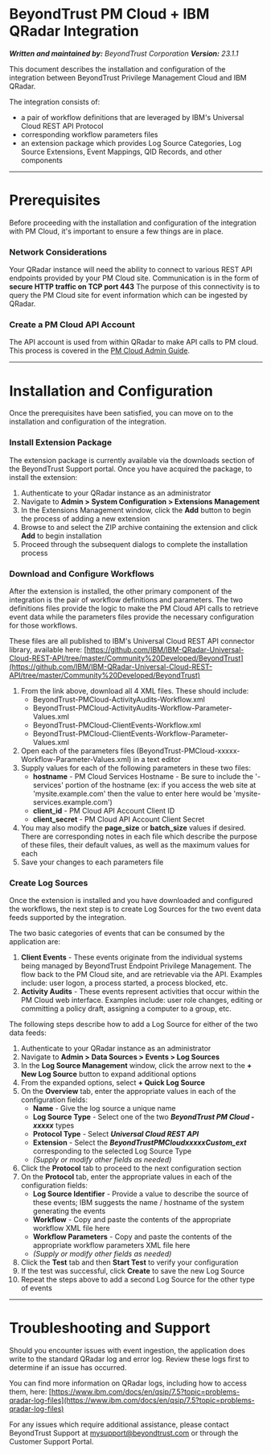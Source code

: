 # BeyondTrust PM Cloud + IBM QRadar Integration

***Written and maintained by:** BeyondTrust Corporation*
***Version:** 23.1.1*

This document describes the installation and configuration of the integration between BeyondTrust Privilege Management Cloud and IBM QRadar.

The integration consists of:
- a pair of workflow definitions that are leveraged by IBM's Universal Cloud REST API Protocol
- corresponding workflow parameters files
- an extension package which provides Log Source Categories, Log Source Extensions, Event Mappings, QID Records, and other components 

---

# Prerequisites

Before proceeding with the installation and configuration of the integration with PM Cloud, it's important to ensure a few things are in place.

### Network Considerations

Your QRadar instance will need the ability to connect to various REST API endpoints provided by your PM Cloud site.  Communication is in the form of **secure HTTP traffic on TCP port 443**  The purpose of this connectivity is to query the PM Cloud site for event information which can be ingested by QRadar.

### Create a PM Cloud API Account

The API account is used from within QRadar to make API calls to PM cloud. This process is covered in the [PM Cloud Admin Guide](https://www.beyondtrust.com/docs/privilege-management/console/pm-cloud/configuration/configure-api-settings.htm).

---

# Installation and Configuration

Once the prerequisites have been satisfied, you can move on to the installation and configuration of the integration.

### Install Extension Package

The extension package is currently available via the downloads section of the BeyondTrust Support portal.  Once you have acquired the package, to install the extension:
1. Authenticate to your QRadar instance as an administrator
2. Navigate to **Admin > System Configuration > Extensions Management**
3. In the Extensions Management window, click the **Add** button to begin the process of adding a new extension
4. Browse to and select the ZIP archive containing the extension and click **Add** to begin installation
5. Proceed through the subsequent dialogs to complete the installation process

### Download and Configure Workflows

After the extension is installed, the other primary component of the integration is the pair of workflow definitions and parameters.  The two definitions files provide the logic to make the PM Cloud API calls to retrieve event data while the parameters files provide the necessary configuration for those workflows.

These files are all published to IBM's Universal Cloud REST API connector library, available here:  [https://github.com/IBM/IBM-QRadar-Universal-Cloud-REST-API/tree/master/Community%20Developed/BeyondTrust](https://github.com/IBM/IBM-QRadar-Universal-Cloud-REST-API/tree/master/Community%20Developed/BeyondTrust)
1. From the link above, download all 4 XML files.  These should include:
    - BeyondTrust-PMCloud-ActivityAudits-Workflow.xml
    - BeyondTrust-PMCloud-ActivityAudits-Workflow-Parameter-Values.xml
    - BeyondTrust-PMCloud-ClientEvents-Workflow.xml
    - BeyondTrust-PMCloud-ClientEvents-Workflow-Parameter-Values.xml
2. Open each of the parameters files (BeyondTrust-PMCloud-xxxxx-Workflow-Parameter-Values.xml) in a text editor
3. Supply values for each of the following parameters in these two files:
    - **hostname** - PM Cloud Services Hostname - Be sure to include the '-services' portion of the hostname (ex: if you access the web site at 'mysite.example.com' then the value to enter here would be 'mysite-services.example.com')
    - **client_id** - PM Cloud API Account Client ID
    - **client_secret** - PM Cloud API Account Client Secret
4. You may also modify the **page_size** or **batch_size** values if desired.  There are corresponding notes in each file which describe the purpose of these files, their default values, as well as the maximum values for each
5. Save your changes to each parameters file

### Create Log Sources

Once the extension is installed and you have downloaded and configured the workflows, the next step is to create Log Sources for the two event data feeds supported by the integration.

The two basic categories of events that can be consumed by the application are:
1. **Client Events** - These events originate from the individual systems being managed by BeyondTrust Endpoint Privilege Management. The flow back to the PM Cloud site, and are retrievable via the API.  Examples include: user logon, a process started, a process blocked, etc.
2. **Activity Audits** - These events represent activities that occur within the PM Cloud web interface.  Examples include: user role changes, editing or committing a policy draft, assigning a computer to a group, etc.

The following steps describe how to add a Log Source for either of the two data feeds:
1. Authenticate to your QRadar instance as an administrator
2. Navigate to **Admin > Data Sources > Events > Log Sources**
3. In the **Log Source Management** window, click the arrow next to the **+ New Log Source** button to expand additional options
4. From the expanded options, select **+ Quick Log Source**
5. On the **Overview** tab, enter the appropriate values in each of the configuration fields:
    - **Name** - Give the log source a unique name
    - **Log Source Type** - Select one of the two ***BeyondTrust PM Cloud - xxxxx*** types
    - **Protocol Type** - Select ***Universal Cloud REST API***
    - **Extension** - Select the ***BeyondTrustPMCloudxxxxxCustom_ext*** corresponding to the selected Log Source Type
    - *(Supply or modify other fields as needed)*
6. Click the **Protocol** tab to proceed to the next configuration section
7. On the **Protocol** tab, enter the appropriate values in each of the configuration fields:
    - **Log Source Identifier** - Provide a value to describe the source of these events; IBM suggests the name / hostname of the system generating the events
    - **Workflow** - Copy and paste the contents of the appropriate workflow XML file here
    - **Workflow Parameters** - Copy and paste the contents of the appropriate workflow parameters XML file here
    - *(Supply or modify other fields as needed)*
8. Click the **Test** tab and then **Start Test** to verify your configuration
9. If the test was successful, click **Create** to save the new Log Source
10. Repeat the steps above to add a second Log Source for the other type of events

---

# Troubleshooting and Support

Should you encounter issues with event ingestion, the application does write to the standard QRadar log and error log.  Review these logs first to determine if an issue has occurred.

You can find more information on QRadar logs, including how to access them, here:  [https://www.ibm.com/docs/en/qsip/7.5?topic=problems-qradar-log-files](https://www.ibm.com/docs/en/qsip/7.5?topic=problems-qradar-log-files)

For any issues which require additional assistance, please contact BeyondTrust Support at [mysupport@beyondtrust.com](mailto:mysupport@beyondtrust.com) or through the Customer Support Portal.